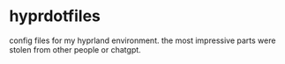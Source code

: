 # hyprdotfiles
config files for my hyprland environment. the most impressive parts were stolen from other people or chatgpt.
